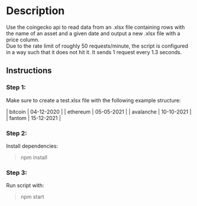 # Description
Use the coingecko api to read data from an .xlsx file containing rows with the name of an asset and a given date and output a new .xlsx file with a price column.\
Due to the rate limit of roughly 50 requests/minute, the script is configured in a way such that it does not hit it. It sends 1 request every 1.3 seconds.

## Instructions

### Step 1: 
Make sure to create a test.xlsx file with the following example structure:

| bitcoin     | 04-12-2020  |
| ethereum    | 05-05-2021  |
| avalanche   | 10-10-2021  |
| fantom      | 15-12-2021  |

### Step 2:
Install dependencies:
> npm install

### Step 3:
Run script with:
> npm start 